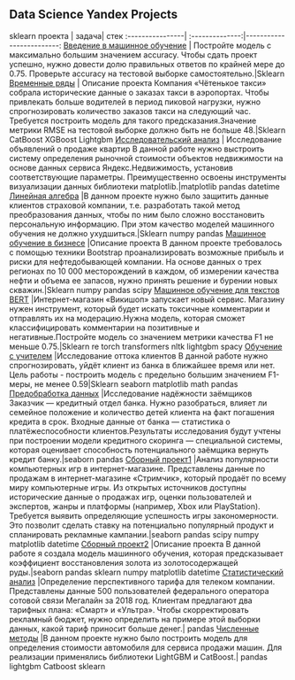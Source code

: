 ## Data Science Yandex Projects
 sklearn
проекта | задача| стек
:----------------| :--------------:|-------------------------:
[Введение в машинное обучение](https://github.com/Saponjyan/Yandex_Praktikum_ds_2023/tree/main/%D0%92%D0%B2%D0%B5%D0%B4%D0%B5%D0%BD%D0%B8%D0%B5%20%D0%B2%20%D0%BC%D0%B0%D1%88%D0%B8%D0%BD%D0%BD%D0%BE%D0%B5%20%D0%BE%D0%B1%D1%83%D1%87%D0%B5%D0%BD%D0%B8%D0%B5) | Постройте модель с максимально большим значением accuracy. Чтобы сдать проект успешно, нужно довести долю правильных ответов по крайней мере до 0.75. Проверьте accuracy на тестовой выборке самостоятельно.|Sklearn 
[Временные ряды](https://github.com/Saponjyan/Yandex_Praktikum_ds_2023/tree/main/%D0%92%D1%80%D0%B5%D0%BC%D0%B5%D0%BD%D0%BD%D1%8B%D0%B5%20%D1%80%D1%8F%D0%B4%D1%8B) | Описание проекта Компания «Чётенькое такси» собрала исторические данные о заказах такси в аэропортах. Чтобы привлекать больше водителей в период пиковой нагрузки, нужно спрогнозировать количество заказов такси на следующий час. Требуется построить модель для такого предсказания.Значение метрики RMSE на тестовой выборке должно быть не больше 48.|Sklearn CatBoost XGBoost Lightgbm
[Исследовательский анализ](https://github.com/Saponjyan/Yandex_Praktikum_ds_2023/tree/main/%D0%98%D1%81%D1%81%D0%BB%D0%B5%D0%B4%D0%BE%D0%B2%D0%B0%D1%82%D0%B5%D0%BB%D1%8C%D1%81%D0%BA%D0%B8%D0%B9%20%D0%B0%D0%BD%D0%B0%D0%BB%D0%B8%D0%B7) |  Исследование объявлений о продаже квартир В данной работе нужно выстроить систему определения рыночной стоимости объектов недвижимости на основе данных сервиса Яндекс.Недвижимость, установив соответствующие параметры. Преимущественно освоены инструменты визуализации данных библиотеки matplotlib.|matplotlib pandas datetime 
[Линейная алгебра](https://github.com/Saponjyan/Yandex_Praktikum_ds_2023/tree/main/%D0%9B%D0%B8%D0%BD%D0%B5%D0%B9%D0%BD%D0%B0%D1%8F%20%D0%B0%D0%BB%D0%B3%D0%B5%D0%B1%D1%80%D0%B0) |В данном проекте нужно было защитить данные клиентов страховой компании, т.е. разработать такой метод преобразования данных, чтобы по ним было сложно восстановить персональную информацию. При этом качество моделей машинного обучения не должно ухудшиться.|Sklearn numpy pandas
[Машинное обучение в бизнесе](https://github.com/Saponjyan/Yandex_Praktikum_ds_2023/tree/main/%D0%9C%D0%B0%D1%88%D0%B8%D0%BD%D0%BD%D0%BE%D0%B5%20%D0%BE%D0%B1%D1%83%D1%87%D0%B5%D0%BD%D0%B8%D0%B5%20%D0%B2%20%D0%B1%D0%B8%D0%B7%D0%BD%D0%B5%D1%81%D0%B5) |Описание проекта В данном проекте требовалось с помощью техники Bootstrap проанализировать возможные прибыль и риски для нефтедобывающей компании. На основе данных о трех регионах по 10 000 месторождений в каждом, об измерении качества нефти и объема ее запасов, нужно принять решение и бурении новых скважин.|Sklearn numpy pandas scipy
[Машинное обучение для текстов BERT](https://github.com/Saponjyan/Yandex_Praktikum_ds_2023/tree/main/%D0%9C%D0%B0%D1%88%D0%B8%D0%BD%D0%BD%D0%BE%D0%B5%20%D0%BE%D0%B1%D1%83%D1%87%D0%B5%D0%BD%D0%B8%D0%B5%20%D0%B4%D0%BB%D1%8F%20%D1%82%D0%B5%D0%BA%D1%81%D1%82%D0%BE%D0%B2%20BERT) |Интернет-магазин «Викишоп» запускает новый сервис. Магазину нужен инструмент, который будет искать токсичные комментарии и отправлять их на модерацию.Нужна модель, которая сможет классифицировать комментарии на позитивные и негативные.Постройте модель со значением метрики качества F1 не меньше 0.75.|Sklearn re torch transformers nltk lightgbm spacy
[Обучение с учителем](https://github.com/Saponjyan/Yandex_Praktikum_ds_2023/tree/main/%D0%9E%D0%B1%D1%83%D1%87%D0%B5%D0%BD%D0%B8%D0%B5%20%D1%81%20%D1%83%D1%87%D0%B8%D1%82%D0%B5%D0%BB%D0%B5%D0%BC) |Исследование оттока клиентов В данной работе нужно спрогнозировать, уйдёт клиент из банка в ближайшее время или нет. Цель работы - построить модель с предельно большим значением F1-меры, не менее 0.59|Sklearn seaborn matplotlib math pandas
[Предобработка данных](https://github.com/Saponjyan/Yandex_Praktikum_ds_2023/tree/main/%D0%9F%D1%80%D0%B5%D0%B4%D0%BE%D0%B1%D1%80%D0%B0%D0%B1%D0%BE%D1%82%D0%BA%D0%B0%20%D0%B4%D0%B0%D0%BD%D0%BD%D1%8B%D1%85) |Исследование надёжности заёмщиков Заказчик — кредитный отдел банка. Нужно разобраться, влияет ли семейное положение и количество детей клиента на факт погашения кредита в срок. Входные данные от банка — статистика о платёжеспособности клиентов.Результаты исследования будут учтены при построении модели кредитного скоринга — специальной системы, которая оценивает способность потенциального заёмщика вернуть кредит банку.|seaborn pandas
[Сборный проект1](https://github.com/Saponjyan/Yandex_Praktikum_ds_2023/tree/main/%D0%A1%D0%B1%D0%BE%D1%80%D0%BD%D1%8B%D0%B9%20%D0%BF%D1%80%D0%BE%D0%B5%D0%BA%D1%821) |Анализ популярности компьютерных игр в интернет-магазине. Представлены данные по продажам в интернет-магазине «Стримчик», который продаёт по всему миру компьютерные игры. Из открытых источников доступны исторические данные о продажах игр, оценки пользователей и экспертов, жанры и платформы (например, Xbox или PlayStation). Требуется выявить определяющие успешность игры закономерности. Это позволит сделать ставку на потенциально популярный продукт и спланировать рекламные кампании.|seaborn pandas scipy numpy matplotlib datetime
[Сборный проект2](https://github.com/Saponjyan/Yandex_Praktikum_ds_2023/tree/main/%D0%A1%D0%B1%D0%BE%D1%80%D0%BD%D1%8B%D0%B9%20%D0%BF%D1%80%D0%BE%D0%B5%D0%BA%D1%822) |Описание проекта В данной работе я создала модель машинного обучения, которая предсказывает коэффициент восстановления золота из золотосодержащей руды.|seaborn pandas sklearn numpy matplotlib datetime
[Статистический анализ](https://github.com/Saponjyan/Yandex_Praktikum_ds_2023/tree/main/%D0%A1%D1%82%D0%B0%D1%82%D0%B8%D1%81%D1%82%D0%B8%D1%87%D0%B5%D1%81%D0%BA%D0%B8%D0%B9%20%D0%B0%D0%BD%D0%B0%D0%BB%D0%B8%D0%B7) |Определение перспективного тарифа для телеком компании. Представлены данные 500 пользователей федерального оператора сотовой связи Мегалайн за 2018 год. Клиентам предлагают два тарифных плана: «Смарт» и «Ультра». Чтобы скорректировать рекламный бюджет, нужно определить на примере этой выборки данных, какой тариф приносит больше денег.| pandas
[Численные методы](https://github.com/Saponjyan/Yandex_Praktikum_ds_2023/tree/main/%D0%A7%D0%B8%D1%81%D0%BB%D0%B5%D0%BD%D0%BD%D1%8B%D0%B5%20%D0%BC%D0%B5%D1%82%D0%BE%D0%B4%D1%8B) |В данном проекте нужно было построить модель для определения стоимости автомобиля для сервиса продажи машин. Для реализации применялись библиотеки LightGBM и CatBoost.| pandas lightgbm Catboost sklearn 
